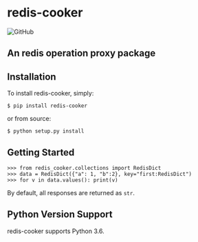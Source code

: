 # redis-cooker
![GitHub](https://img.shields.io/github/license/Ed-XCF/redis-cooker)
## An redis operation proxy package
## Installation
To install redis-cooker, simply:

    $ pip install redis-cooker

or from source:

    $ python setup.py install
    
## Getting Started

    >>> from redis_cooker.collections import RedisDict
    >>> data = RedisDict({"a": 1, "b":2}, key="first:RedisDict")
    >>> for v in data.values(): print(v)

By default, all responses are returned as `str`.

## Python Version Support
redis-cooker supports Python 3.6.
